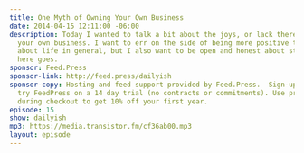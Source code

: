 ```yaml
---
title: One Myth of Owning Your Own Business
date: 2014-04-15 12:11:00 -06:00
description: Today I wanted to talk a bit about the joys, or lack thereof, of owning
  your own business. I want to err on the side of being more positive than negative
  about life in general, but I also want to be open and honest about struggles. So
  here goes.
sponsor: Feed.Press
sponsor-link: http://feed.press/dailyish
sponsor-copy: Hosting and feed support provided by Feed.Press.  Sign-up today and
  try FeedPress on a 14 day trial (no contracts or commitments). Use promo code "dailyish"
  during checkout to get 10% off your first year.
episode: 15
show: dailyish
mp3: https://media.transistor.fm/cf36ab00.mp3
layout: episode
---
```


